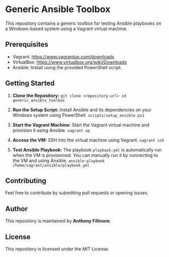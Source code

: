# Generic Ansible Toolbox

This repository contains a generic toolbox for testing Ansible playbooks on a Windows-based system using a Vagrant virtual machine.

## Prerequisites

- Vagrant: https://www.vagrantup.com/downloads
- VirtualBox: https://www.virtualbox.org/wiki/Downloads
- Ansible: Install using the provided PowerShell script.

## Getting Started

1. **Clone the Repository:**
```git clone <repository-url> cd generic_ansible_toolbox```


2. **Run the Setup Script:**
Install Ansible and its dependencies on your Windows system using PowerShell.
```scripts/setup_ansible.ps1```


3. **Start the Vagrant Machine:**
Start the Vagrant virtual machine and provision it using Ansible.
```vagrant up```


4. **Access the VM:**
SSH into the virtual machine using Vagrant.
```vagrant ssh```


5. **Test Ansible Playbook:**
The playbook `playbook.yml` is automatically run when the VM is provisioned. You can manually run it by connecting to the VM and using Ansible.
```ansible-playbook /home/vagrant/ansible/playbook.yml```


## Contributing

Feel free to contribute by submitting pull requests or opening issues.

## Author

This repository is maintained by **Anthony Fillmore**.

## License

This repository is licensed under the MIT License.




